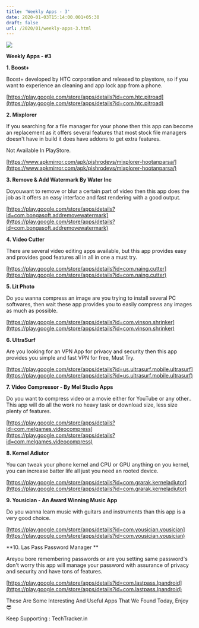```yaml
---
title: 'Weekly Apps - 3'
date: 2020-01-03T15:14:00.001+05:30
draft: false
url: /2020/01/weekly-apps-3.html
---
```


 **[![](https://lh3.googleusercontent.com/-vBJimI4WIVw/Xg-OnyCrahI/AAAAAAAAAdc/E1KgJx-axXAqatXp-Yjnq6fdNK3jTMMRACLcBGAsYHQ/s1600/1578077846697333-0.png)](https://lh3.googleusercontent.com/-vBJimI4WIVw/Xg-OnyCrahI/AAAAAAAAAdc/E1KgJx-axXAqatXp-Yjnq6fdNK3jTMMRACLcBGAsYHQ/s1600/1578077846697333-0.png)** 

**Weekly Apps - #3**

  

**1\. Boost+**

Boost+ developed by HTC corporation and released to playstore, so if you want to experience an cleaning and app lock app from a phone.  

  

[https://play.google.com/store/apps/details?id=com.htc.pitroad](https://play.google.com/store/apps/details?id=com.htc.pitroad)  

  

**2\. Mixplorer**

If you searching for a file manager for your phone then this app can become an replacement as it offers several features that most stock file managers doesn't have in build it does have addons to get extra features.

  

Not Available In PlayStore. 

  

[https://www.apkmirror.com/apk/pishrodevs/mixplorer-hootanparsa/](https://www.apkmirror.com/apk/pishrodevs/mixplorer-hootanparsa/)  

  

**3\. Remove & Add Watermark By Water Inc**

Doyouwant to remove or blur a certain part of video then this app does the job as it offers an easy interface and fast rendering with a good output.

  

[https://play.google.com/store/apps/details?id=com.bongasoft.addremovewatermark](https://play.google.com/store/apps/details?id=com.bongasoft.addremovewatermark)  

  

**4\. Video Cutter**

There are several video editing apps available, but this app provides easy and provides good features all in all in one a must try.

  

[https://play.google.com/store/apps/details?id=com.naing.cutter](https://play.google.com/store/apps/details?id=com.naing.cutter)  

  

**5\. Lit Photo**

Do you wanna compress an image are you trying to install several PC softwares, then wait these app provides you to easily compress any images as much as possible.

  

[https://play.google.com/store/apps/details?id=com.vinson.shrinker](https://play.google.com/store/apps/details?id=com.vinson.shrinker)  

  

**6\. UltraSurf**

Are you looking for an VPN App for privacy and security then this app provides you simple and fast VPN for free, Must Try.

  

[https://play.google.com/store/apps/details?id=us.ultrasurf.mobile.ultrasurf](https://play.google.com/store/apps/details?id=us.ultrasurf.mobile.ultrasurf)  

  

**7\. Video Compressor - By Mel Studio Apps**

Do you want to compress video or a movie either for YouTube or any other.. This app will do all the work no heavy task or download size, less size plenty of features.

  

[https://play.google.com/store/apps/details?id=com.melgames.videocompress](https://play.google.com/store/apps/details?id=com.melgames.videocompress)  

  

**8\. Kernel Adiutor** 

  

You can tweak your phone kernel and CPU or GPU anything on you kernel, you can increase batter life all just you need an rooted device.

  

[https://play.google.com/store/apps/details?id=com.grarak.kerneladiutor](https://play.google.com/store/apps/details?id=com.grarak.kerneladiutor)  

  

**9\. Yousician - An Award Winning Music App**

Do you wanna learn music with guitars and instruments than this app is a very good choice.

  

[https://play.google.com/store/apps/details?id=com.yousician.yousician](https://play.google.com/store/apps/details?id=com.yousician.yousician)  

  

**10\. Las Pass Password Manager **

Areyou bore remembering passwords or are you setting same password's don't worry this app will manage your password with assurance of privacy and security and have tons of features.

  

[https://play.google.com/store/apps/details?id=com.lastpass.lpandroid](https://play.google.com/store/apps/details?id=com.lastpass.lpandroid)  

  

These Are Some Interesting And Useful Apps That We Found Today, Enjoy 😎  

  

Keep Supporting : TechTracker.in